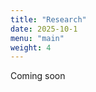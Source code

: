 ```yaml
---
title: "Research"
date: 2025-10-1
menu: "main"
weight: 4
---
```

Coming soon

<!-- 

The core goal of my research program is to identify effective and scalable ways for our food systems to respond to climate change. I work on quantifying the effects of agricultural management and policy on both crop production and environmental impacts, especially greenhouse gas emissions. Current projects of interest involve 1) improving estimates of greenhouse gas emissions from land use change, 2) improving representation of agricultural water management in process-based crop models, and 3) improving understanding of how changes to crop productivity propagate through the global economy to influence agricultural land use. Below you will find some examples of published projects that I have led.

# Recent Projects
## Greenhouse Gas Emissions from Irrigation

<img align="center" 
  width="350" 
  src="/img/sprinkler.png" />

We mapped the greenhouse gas emissions from irrigation across the United States at the county scale in order to better understand the impacts and mitigation opportunities associated with irrigation. Irrigation drives direct, on-farm greenhouse gas emissions through energy use, increases in denitrification due to elevated soil moisture, and degassing of carbon dioxide from supersaturated groundwater. Together, these pathways produce approximately 18.9 Mt CO<sub>2</sub> annually, heavily driven by energy use (72% of emissions) and groundwater irrigation (79% of emissions). We also assessed mitigation potential of irrigation energy use emissions, finding that current grid decarbonization trends coupled with modest additional adoption of electrical pumps could dramatically reduce energy-use emissions. This work was covered by [The Colorado Sun](https://coloradosun.com/2024/08/05/colorado-researchers-new-data-greenhouse-gases-irrigation/).

Read more about total direct GHG emissions from US irrigation [here](https://rdcu.be/dPEX6), or dive into the details of energy use for irrigation pumping [here](https://doi.org/10.1038/s41467-024-44920-0). The data for both papers are freely available on Zenodo ([data for N. Comms 2024](https://zenodo.org/records/10416689); [data for N. Water 2024](https://doi.org/10.5281/zenodo.12552398)), and I welcome inquiries from those interested in using the data!


## Crop Diversity and Yield Stability

<img align="center" 
  width="350" 
  src="/img/crops.png" />
  
Photo by Tayla Kohler on Unsplash
      
The link between plant diversity and the stability of ecosystem function is an age-old ecological question. We [evaluated this relationship](https://iopscience.iop.org/article/10.1088/1748-9326/aca2be/meta#erlaca2bes2) in the context of the caloric and economic production of US crop using state-level data from the US Department of Agriculture. We found that crop diversity improved the stability of economic, but not caloric yields, suggesting that price responses can buffer against interannual yield variability and help to stabilize revenues. This project began as part of a Colorado State University course on environmental data science, and was ultimately co-authored by all of the students in the class.

The data and code for this project are freely available [here](https://zenodo.org/records/7332106), and include harmonized and gap-filled USDA Census data on the area and production of 90 crops from 1981-2020.


# Older Work
## Desert Plant Ecophysiology

<img align="center" 
  width="350" 
  src="/img/encelia.png" />

This long-term monitoring project was started by [Dr. Jim Ehleringer](https://www.ehleringer.net/) in the early 1980s. Over the past 45 years, four populations of desert shrubs have been revisited annually to survey growth, death, and establishment of individuals, and to collect leaf samples for analysis of stable carbon and oxygen isotopes. This effort has produced an extensive record of plant carbon, water, and nitrogen relations. Among many, many other papers that preceed my time, this dataset has established large increases in plant water use efficiency driven by [climate change](https://doi.org/10.1073/pnas.2008345117) and [the megadrought](https://www.pnas.org/doi/abs/10.1073/pnas.2118052118), revealed [strong effects of plant age on leaf nitrogen isotope ratios](https://doi.org/10.1111/nph.17668), and demonstrated [plant-level relationships between water use efficiency and growth and reproduction](https://doi.org/10.1007/s00442-020-04825-3). My [partner](https://www.stevekannenberg.com/) and I have taken over leading annual surveys as Jim enters retirement, and we host a [web app](https://www.stevekannenberg.com/about-1) that enables student interaction with the database. Please get in touch if you are interested in using the data.


## Coffee Provenancing with Stable Isotopes

<img align="center" 
  width="350" 
  src="/img/coffee.png" />

In this project, we used [oxygen stable isotope ratios](https://doi.org/10.1002/rcm.8626) and [trace element ratios](https://doi.org/10.1016/j.foodchem.2020.126602) to map the origin of coffee beans. Oxygen and hydrogen stable isotope ratios in water vary spatially, and that signal is reflected in plant tissues. Similarly, trace element ratios can reflect local soil chemistry. This project was part of a successful lawsuit brought by Kona coffee farmers against retailers alleged to be making false marketing claims related to the coffee origin. This lawsuit, including the contributions of our analysis, was later covered by the [New York Times](https://www.nytimes.com/2024/01/18/science/kona-coffee-hawaii-authenticity.html).

-->

